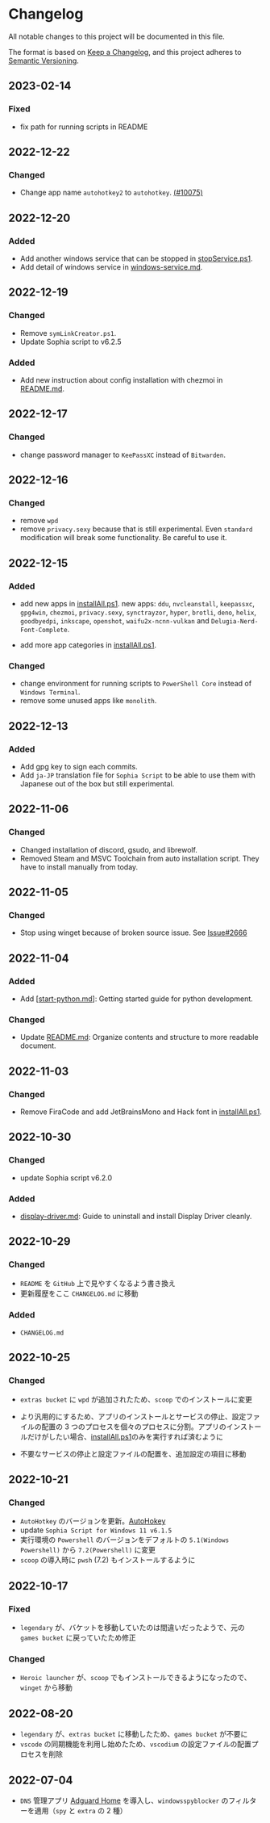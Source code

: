 # Changelog

All notable changes to this project will be documented in this file.

The format is based on [Keep a Changelog](https://keepachangelog.com/en/1.0.0/),
and this project adheres to [Semantic Versioning](https://semver.org/spec/v2.0.0.html).

## 2023-02-14

### Fixed

-   fix path for running scripts in README

## 2022-12-22

### Changed

-   Change app name `autohotkey2` to `autohotkey`. [(#10075)](https://github.com/ScoopInstaller/Extras/pull/10075)

## 2022-12-20

### Added

-   Add another windows service that can be stopped in [stopService.ps1](/scripts/stopService.ps1).
-   Add detail of windows service in [windows-service.md](/docs/windows-service.md).

## 2022-12-19

### Changed

-   Remove `symLinkCreator.ps1`.
-   Update Sophia script to v6.2.5

### Added

-   Add new instruction about config installation with chezmoi in [README.md](/README.md).

## 2022-12-17

### Changed

-   change password manager to `KeePassXC` instead of `Bitwarden`.

## 2022-12-16

### Changed

-   remove `wpd`
-   remove `privacy.sexy` because that is still experimental. Even `standard` modification will break some functionality. Be careful to use it.

## 2022-12-15

### Added

-   add new apps in [installAll.ps1](/installAll.ps1).
    new apps: `ddu`, `nvcleanstall`, `keepassxc`, `gpg4win`, `chezmoi`, `privacy.sexy`, `synctrayzor`, `hyper`, `brotli`, `deno`, `helix`, `goodbyedpi`, `inkscape`, `openshot`, `waifu2x-ncnn-vulkan` and `Delugia-Nerd-Font-Complete`.

-   add more app categories in [installAll.ps1](/installAll.ps1).

### Changed

-   change environment for running scripts to `PowerShell Core` instead of `Windows Terminal`.
-   remove some unused apps like `monolith`.

## 2022-12-13

### Added

-   Add gpg key to sign each commits.
-   Add `ja-JP` translation file for `Sophia Script` to be able to use them with Japanese out of the box but still experimental.

## 2022-11-06

### Changed

-   Changed installation of discord, gsudo, and librewolf.
-   Removed Steam and MSVC Toolchain from auto installation script. They have to install manually from today.

## 2022-11-05

### Changed

-   Stop using winget because of broken source issue. See [Issue#2666](https://github.com/microsoft/winget-cli/issues/2666)

## 2022-11-04

### Added

-   Add [[start-python.md](/docs/start-python.md)]: Getting started guide for python development.

### Changed

-   Update [README.md](/README.md): Organize contents and structure to more readable document.

## 2022-11-03

### Changed

-   Remove FiraCode and add JetBrainsMono and Hack font in [installAll.ps1](/installAll.ps1).

## 2022-10-30

### Changed

-   update Sophia script v6.2.0

### Added

-   [display-driver.md](/docs/display-driver.md): Guide to uninstall and install Display Driver cleanly.

## 2022-10-29

### Changed

-   `README` を `GitHub` 上で見やすくなるよう書き換え
-   更新履歴をここ `CHANGELOG.md` に移動

### Added

-   `CHANGELOG.md`

## 2022-10-25

### Changed

-   `extras bucket` に `wpd` が追加されたため、`scoop` でのインストールに変更

-   より汎用的にするため、アプリのインストールとサービスの停止、設定ファイルの配置の 3 つのプロセスを個々のプロセスに分割。アプリのインストールだけがしたい場合、[installAll.ps1](/installAll.ps1)のみを実行すれば済むように

-   不要なサービスの停止と設定ファイルの配置を、追加設定の項目に移動

## 2022-10-21

### Changed

-   `AutoHotkey` のバージョンを更新。[AutoHokey](/README.md/#autohotkey)
-   update `Sophia Script for Windows 11 v6.1.5`
-   実行環境の `Powershell` のバージョンをデフォルトの `5.1(Windows Powershell)` から `7.2(Powershell)` に変更
-   `scoop` の導入時に `pwsh` (7.2) もインストールするように

## 2022-10-17

### Fixed

-   `legendary` が、バケットを移動していたのは間違いだったようで、元の `games bucket` に戻っていたため修正

### Changed

-   `Heroic launcher` が、`scoop` でもインストールできるようになったので、`winget` から移動

## 2022-08-20

-   `legendary` が、`extras bucket` に移動したため、`games bucket` が不要に
-   `vscode` の同期機能を利用し始めたため、`vscodium` の設定ファイルの配置プロセスを削除

## 2022-07-04

-   `DNS` 管理アプリ [Adguard Home](https://github.com/AdguardTeam/AdGuardHome) を導入し、`windowsspyblocker` のフィルターを適用（`spy` と `extra` の 2 種）
